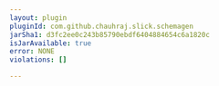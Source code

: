 ```yaml
---
layout: plugin
pluginId: com.github.chauhraj.slick.schemagen
jarSha1: d3fc2ee0c243b85790ebdf6404884654c6a1820c
isJarAvailable: true
error: NONE
violations: []

---
```

